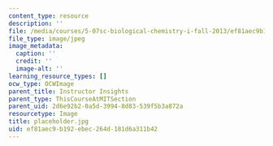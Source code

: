 ```yaml
---
content_type: resource
description: ''
file: /media/courses/5-07sc-biological-chemistry-i-fall-2013/ef81aec9b192ebec264d181d6a311b42_placeholder.jpg
file_type: image/jpeg
image_metadata:
  caption: ''
  credit: ''
  image-alt: ''
learning_resource_types: []
ocw_type: OCWImage
parent_title: Instructor Insights
parent_type: ThisCourseAtMITSection
parent_uid: 2d6e92b2-0a5d-3994-8d83-539f5b3a872a
resourcetype: Image
title: placeholder.jpg
uid: ef81aec9-b192-ebec-264d-181d6a311b42
---
```

